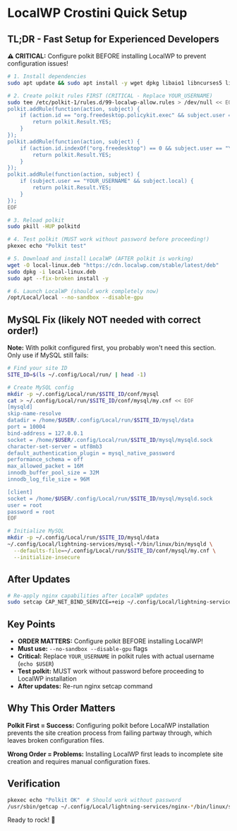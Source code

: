 # LocalWP Crostini Quick Setup

## TL;DR - Fast Setup for Experienced Developers

**⚠️ CRITICAL:** Configure polkit BEFORE installing LocalWP to prevent configuration issues!

```bash
# 1. Install dependencies
sudo apt update && sudo apt install -y wget dpkg libaio1 libncurses5 libnss3-tools policykit-1 policykit-1-gnome libcap2-bin

# 2. Create polkit rules FIRST (CRITICAL - Replace YOUR_USERNAME)
sudo tee /etc/polkit-1/rules.d/99-localwp-allow.rules > /dev/null << EOF
polkit.addRule(function(action, subject) {
    if (action.id == "org.freedesktop.policykit.exec" && subject.user == "YOUR_USERNAME") {
        return polkit.Result.YES;
    }
});
polkit.addRule(function(action, subject) {
    if (action.id.indexOf("org.freedesktop") == 0 && subject.user == "YOUR_USERNAME") {
        return polkit.Result.YES;
    }
});
polkit.addRule(function(action, subject) {
    if (subject.user == "YOUR_USERNAME" && subject.local) {
        return polkit.Result.YES;
    }
});
EOF

# 3. Reload polkit
sudo pkill -HUP polkitd

# 4. Test polkit (MUST work without password before proceeding!)
pkexec echo "Polkit test"

# 5. Download and install LocalWP (AFTER polkit is working)
wget -O local-linux.deb "https://cdn.localwp.com/stable/latest/deb"
sudo dpkg -i local-linux.deb
sudo apt --fix-broken install -y

# 6. Launch LocalWP (should work completely now)
/opt/Local/local --no-sandbox --disable-gpu
```

## MySQL Fix (likely NOT needed with correct order!)

**Note:** With polkit configured first, you probably won't need this section. Only use if MySQL still fails:

```bash
# Find your site ID
SITE_ID=$(ls ~/.config/Local/run/ | head -1)

# Create MySQL config
mkdir -p ~/.config/Local/run/$SITE_ID/conf/mysql
cat > ~/.config/Local/run/$SITE_ID/conf/mysql/my.cnf << EOF
[mysqld]
skip-name-resolve
datadir = /home/$USER/.config/Local/run/$SITE_ID/mysql/data
port = 10004
bind-address = 127.0.0.1
socket = /home/$USER/.config/Local/run/$SITE_ID/mysql/mysqld.sock
character-set-server = utf8mb3
default_authentication_plugin = mysql_native_password
performance_schema = off
max_allowed_packet = 16M
innodb_buffer_pool_size = 32M
innodb_log_file_size = 96M

[client]
socket = /home/$USER/.config/Local/run/$SITE_ID/mysql/mysqld.sock
user = root
password = root
EOF

# Initialize MySQL
mkdir -p ~/.config/Local/run/$SITE_ID/mysql/data
~/.config/Local/lightning-services/mysql-*/bin/linux/bin/mysqld \
  --defaults-file=~/.config/Local/run/$SITE_ID/conf/mysql/my.cnf \
  --initialize-insecure
```

## After Updates

```bash
# Re-apply nginx capabilities after LocalWP updates
sudo setcap CAP_NET_BIND_SERVICE=+eip ~/.config/Local/lightning-services/nginx-*/bin/linux/sbin/nginx
```

## Key Points

- **ORDER MATTERS:** Configure polkit BEFORE installing LocalWP!
- **Must use:** `--no-sandbox --disable-gpu` flags
- **Critical:** Replace `YOUR_USERNAME` in polkit rules with actual username (`echo $USER`)
- **Test polkit:** MUST work without password before proceeding to LocalWP installation
- **After updates:** Re-run nginx setcap command

## Why This Order Matters

**Polkit First = Success:** Configuring polkit before LocalWP installation prevents the site creation process from failing partway through, which leaves broken configuration files.

**Wrong Order = Problems:** Installing LocalWP first leads to incomplete site creation and requires manual configuration fixes.

## Verification

```bash
pkexec echo "Polkit OK"  # Should work without password
/usr/sbin/getcap ~/.config/Local/lightning-services/nginx-*/bin/linux/sbin/nginx  # Should show cap_net_bind_service
```

Ready to rock! 🚀